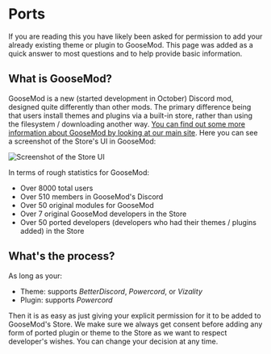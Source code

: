 # Ports

If you are reading this you have likely been asked for permission to add your already existing theme or plugin to GooseMod. This page was added as a quick answer to most questions and to help provide basic information.


## What is GooseMod?

GooseMod is a new (started development in October) Discord mod, designed quite differently than other mods. The primary difference being that users install themes and plugins via a built-in store, rather than using the filesystem / downloading another way. [You can find out some more information about GooseMod by looking at our main site](https://goosemod.com). Here you can see a screenshot of the Store's UI in GooseMod:

![Screenshot of the Store UI](https://media.discordapp.net/attachments/756146058924392545/854274691672834048/gm_ss_store.png)


In terms of rough statistics for GooseMod:
  - Over 8000 total users
  - Over 510 members in GooseMod's Discord
  - Over 50 original modules for GooseMod
  - Over 7 original GooseMod developers in the Store
  - Over 50 ported developers (developers who had their themes / plugins added) in the Store


## What's the process?

As long as your:
 - Theme: supports *BetterDiscord*, *Powercord*, or *Vizality*
 - Plugin: supports *Powercord*

Then it is as easy as just giving your explicit permission for it to be added to GooseMod's Store. We make sure we always get consent before adding any form of ported plugin or theme to the Store as we want to respect developer's wishes. You can change your decision at any time.

